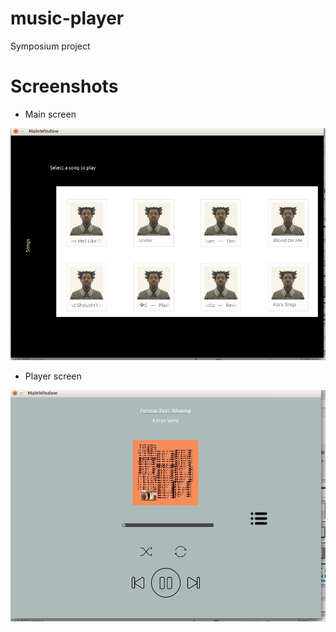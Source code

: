 # music-player
Symposium project

# Screenshots

- Main screen

![Alt text](DATA/homescreen.png?raw=true "Title")

- Player screen

![Alt text](DATA/player.png?raw=true "Title")
